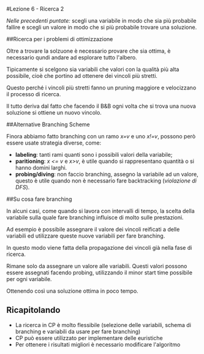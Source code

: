 #Lezione 6 - Ricerca 2

*Nelle precedenti puntate:* scegli una variabile in modo che sia più probabile fallire e scegli un valore in modo che si più probabile trovare una soluzione.

##Ricerca per i problemi di ottimizzazione

Oltre a trovare la solzuone è necessario provare che sia ottima, è necessario qundi andare ad esplorare tutto l'albero.

Tipicamente si scelgono sia variabili che valori con la qualità più alta possibile, cioè che portino ad ottenere dei vincoli più stretti.

Questo perché i vincoli più stretti fanno un pruning maggiore e velocizzano il processo di ricerca.

Il tutto deriva dal fatto che facendo il B&B ogni volta che si trova una nuova soluzione si ottiene un nuovo vincolo.

##Alternative Branching Scheme

Finora abbiamo fatto branching con un ramo *x=v* e uno *x!=v*, possono però essere usate strategia diverse, come:

- **labeling**: tanti rami quanti sono i possibili valori della variabile;
- **paritioning**: *x <= v* e *x>v*, è utile quando si rappresentano quantità o si hanno domini larghi.
- **probing/diving**: non faccio branching, assegno la variabile ad un valore, questo è utile quando non è necessario fare backtracking (*violazione di DFS*).

##Su cosa fare branching

In alcuni casi, come quando si lavora con intervalli di tempo, la scelta della variabile sulla quale fare branching influisce di molto sulle prestazioni.

Ad esempio è possibile assegnare il valore dei vincoli reificati a delle variabili ed utilizzare queste nuove variabili per fare branching.

In questo modo viene fatta della propagazione dei vincoli già nella fase di ricerca.

Rimane solo da assegnare un valore alle variabili. Questi valori possono essere assegnati facendo probing, utilizzando il minor start time possibile per ogni variabile.

Ottenendo così una soluzione ottima in poco tempo.

## Ricapitolando

- La ricerca in CP è molto flessibile (selezione delle variabili, schema di branching e variabili da usare per fare branching)
- CP può essere utilizzato per implementare delle euristiche
- Per ottenere i risultati migliori è necessario modificare l'algoritmo